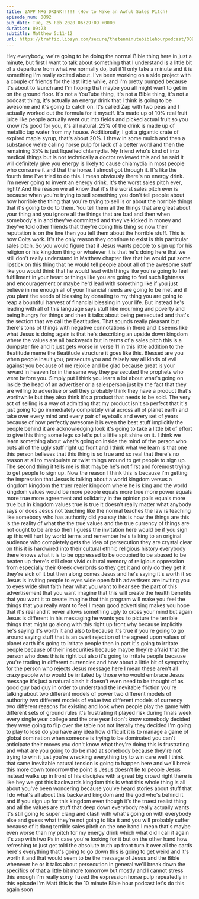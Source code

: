 ```yaml
---
title: ZAPP NRG DRINK!!!!! (How to Make an Awful Sales Pitch)
episode_num: 0092
pub_date: Tue, 25 Feb 2020 06:29:09 +0000
duration: 09:23
subtitle: Matthew 5:11-12
url: https://traffic.libsyn.com/secure/thetenminutebiblehourpodcast/0092_-_Final.mp3
---
```


 Hey everybody, we're going to be doing the normal Bible thing here in just a minute, but first I want to talk about something that I understand is a little bit of a departure from what we normally do, but it'll only take a minute and it is something I'm really excited about. I've been working on a side project with a couple of friends for the last little while, and I'm pretty pumped because it's about to launch and I'm hoping that maybe you all might want to get in on the ground floor. It's not a YouTube thing, it's not a Bible thing, it's not a podcast thing, it's actually an energy drink that I think is going to be awesome and it's going to catch on. It's called Zap with two peas and I actually worked out the formula for it myself. It's made up of 10% real fruit juice like people actually went out into fields and picked actual fruit so you know it's good for you, it's all natural. 25% of the drink is made up of metallic tap water from my house. Additionally, I got a gigantic crate of expired maple syrup, that's about 20%. I threw in some mulch and then a substance we're calling horse pulp for lack of a better word and then the remaining 35% is just liquefied chlamydia. My friend who's kind of into medical things but is not technically a doctor reviewed this and he said it will definitely give you energy is likely to cause chlamydia in most people who consume it and that the horse. I almost got through it. It's like the fourth time I've tried to do this. I mean obviously there's no energy drink. I'm never going to invent an energy drink. It's the worst sales pitch ever, right? And the reason we all know that it's the worst sales pitch ever is because when you're trying to sell something you don't tell people about how horrible the thing that you're trying to sell is or about the horrible things that it's going to do to them. You tell them all the things that are great about your thing and you ignore all the things that are bad and then when somebody's in and they've committed and they've kicked in money and they've told other friends that they're doing this thing so now their reputation is on the line then you tell them about the horrible stuff. This is how Colts work. It's the only reason they continue to exist is this particular sales pitch. So you would figure that if Jesus wants people to sign up for his religion or his kingdom thing or whatever it is that he's doing here that we still don't really understand in Matthew chapter five that he would put some lipstick on this thing that he would tell people about all of the awesome stuff like you would think that he would lead with things like you're going to feel fulfillment in your heart or things like you are going to feel such lightness and encouragement or maybe he'd lead with something like if you just believe in me enough all of your financial needs are going to be met and if you plant the seeds of blessing by donating to my thing you are going to reap a bountiful harvest of financial blessing in your life. But instead he's leading with all of this language says stuff like mourning and poverty and being hungry for things and then it talks about being persecuted and that's the section that we call the Beatitudes. That sounds really pleasant but there's tons of things with negative connotations in there and it seems like what Jesus is doing again is that he's describing an upside down kingdom where the values are all backwards but in terms of a sales pitch this is a dumpster fire and it just gets worse in verse 11 in this little addition to the Beatitude meme the Beatitude structure it goes like this. Blessed are you when people insult you, persecute you and falsely say all kinds of evil against you because of me rejoice and be glad because great is your reward in heaven for in the same way they persecuted the prophets who were before you. Simply put I think you learn a lot about what's going on inside the head of an advertiser or a salesperson just by the fact that they are willing to advertise or sell they probably think they have a product that's worthwhile but they also think it's a product that needs to be sold. The very act of selling is a way of admitting that my product isn't so perfect that it's just going to go immediately completely viral across all of planet earth and take over every mind and every pair of eyeballs and every set of years because of how perfectly awesome it is even the best stuff implicitly the people behind it are acknowledging look it's going to take a little bit of effort to give this thing some legs so let's put a little spit shine on it. I think we learn something about what's going on inside the mind of the person who puts all of the ugly stuff right up front and I think what we learn is that one this person believes that this thing is so true and so real that there's no reason at all to manipulate or twist things around to get people to sign up. The second thing it tells me is that maybe he's not first and foremost trying to get people to sign up. Now the reason I think this is because I'm getting the impression that Jesus is talking about a world kingdom versus a kingdom kingdom the truer realer kingdom where he is king and the world kingdom values would be more people equals more true more power equals more true more agreement and solidarity in the opinion polls equals more true but in kingdom values true is true it doesn't really matter what anybody says or does Jesus not teaching like the normal teaches the law is teaching like somebody who has authority did you say this is how the things are this is the reality of what the the true values and the true currency of things are not ought to be are so then I guess the invitation here would be if you sign up this will hurt by world terms and remember he's talking to an original audience who completely gets the idea of persecution they are crystal clear on this it is hardwired into their cultural ethnic religious history everybody there knows what it is to be oppressed to be occupied to be abused to be beaten up there's still clear vivid cultural memory of religious oppression from especially their Greek overlords so they get it and only do they get it they're sick of it but then along comes Jesus and he's saying it's worth it so Jesus is inviting people to eyes wide open faith advertisers are inviting you to eyes wide shut faith hear what you want to hear see the part of this advertisement that you want imagine that this will create the health benefits that you want it to create imagine that this program will make you feel the things that you really want to feel I mean good advertising makes you hope that it's real and it never allows something ugly to cross your mind but again Jesus is different in his messaging he wants you to picture the terrible things that might go along with this right up front why because implicitly he's saying it's worth it and also to because it's true if you're going to go around saying stuff that is an overt rejection of the agreed upon values of planet earth it's going to irritate people then in part it's going to irritate people because of their insecurities because maybe they're afraid that the person who does this is right but also it's going to irritate people because you're trading in different currencies and how about a little bit of sympathy for the person who rejects Jesus message here I mean these aren't all crazy people who would be irritated by those who would embrace Jesus message it's just a natural clash it doesn't even need to be thought of as good guy bad guy in order to understand the inevitable friction you're talking about two different models of power two different models of authority two different models of value two different models of currency two different reasons for existing and look when people play the game with different sets of ground rules it's frustrating it played risk during finals week every single year college and the one year I don't know somebody decided they were going to flip over the table not not literally they decided I'm going to play to lose do you have any idea how difficult it is to manage a game of global domination when someone is trying to be dominated you can't anticipate their moves you don't know what they're doing this is frustrating and what are you going to do be mad at somebody because they're not trying to win it just you're wrecking everything try to win care well I think that same inevitable natural tension is going to happen here and we'll break this more down tomorrow the point is Jesus doesn't lie to people Jesus instead walks up in front of his disciples with a great big crowd right there is like hey we got this backwards kingdom this is what this whole thing is all about you've been wondering because you've heard stories about stuff that I do what's all about this backward kingdom and the god who's behind it and if you sign up for this kingdom even though it's the truest realist thing and all the values are stuff that deep down everybody really actually wants it's still going to super clang and clash with what's going on with everybody else and guess what they're not going to like it and you will probably suffer because of it dang terrible sales pitch on the one hand I mean that's maybe even worse than my pitch for my energy drink which what did I call it again it's zap with two Ps in case you're looking for it but on the other hand how refreshing to just get told the absolute truth up front turn it over all the cards here's everything that's going to go down this is going to get weird and it's worth it and that would seem to be the message of Jesus and the Bible whenever he or it talks about persecution in general we'll break down the specifics of that a little bit more tomorrow but mostly and I cannot stress this enough I'm really sorry I used the expression horse pulp repeatedly in this episode I'm Matt this is the 10 minute Bible hour podcast let's do this again soon